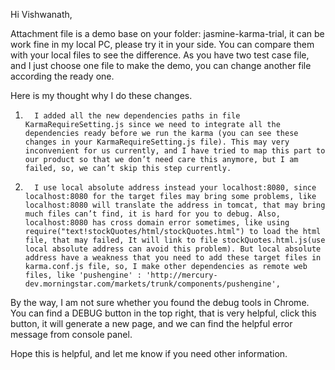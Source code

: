 Hi Vishwanath,
 
Attachment file is a demo base on your folder: jasmine-karma-trial, it can be work fine in my local PC, please try it in your side. You can compare them with your local files to see the difference.
As you have two test case file, and I just choose one file to make the demo, you can change another file according the ready one.
 
Here is my thought why I do these changes.
1.       I added all the new dependencies paths in file KarmaRequireSetting.js since we need to integrate all the dependencies ready before we run the karma (you can see these changes in your KarmaRequireSetting.js file). This may very inconvenient for us currently, and I have tried to map this part to our product so that we don’t need care this anymore, but I am failed, so, we can’t skip this step currently.
2.       I use local absolute address instead your localhost:8080, since localhost:8080 for the target files may bring some problems, like localhost:8080 will translate the address in tomcat, that may bring much files can’t find, it is hard for you to debug. Also, localhost:8080 has cross domain error sometimes, like using require("text!stockQuotes/html/stockQuotes.html") to load the html file, that may failed, It will link to file stockQuotes.html.js(use local absolute address can avoid this problem). But local absolute address have a weakness that you need to add these target files in karma.conf.js file, so, I make other dependencies as remote web files, like 'pushengine' : 'http://mercury-dev.morningstar.com/markets/trunk/components/pushengine',
 
By the way, I am not sure whether you found the debug tools in Chrome. You can find a DEBUG button in the top right, that is very helpful, click this button, it will generate a new page, and we can find the helpful error message from console panel.
 
Hope this is helpful, and let me know if you need other information.
